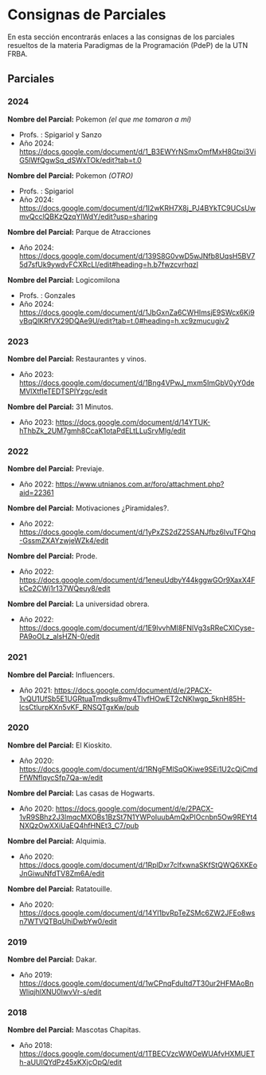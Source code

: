 # Consignas de Parciales
 
En esta sección encontrarás enlaces a las consignas de los parciales resueltos de la materia Paradigmas de la Programación (PdeP) de la UTN FRBA.

## Parciales

### 2024

**Nombre del Parcial:** Pokemon *(el que me tomaron a mí)*
- Profs. : Spigariol y Sanzo
- Año 2024: https://docs.google.com/document/d/1_B3EWYrNSmxOmfMxH8Gtpi3ViG5lWfQgwSq_dSWxTOk/edit?tab=t.0

**Nombre del Parcial:** Pokemon *(OTRO)*
- Profs. : Spigariol 
- Año 2024: https://docs.google.com/document/d/1I2wKRH7X8j_PJ4BYkTC9UCsUwmvQcclQBKzQzqYlWdY/edit?usp=sharing

**Nombre del Parcial:** Parque de Atracciones 
- Año 2024: https://docs.google.com/document/d/139S8G0vwD5wJNfb8UqsH5BV75d7sfUk9ywdvFCXRcLI/edit#heading=h.b7fwzcvrhqzl

**Nombre del Parcial:** Logicomilona
- Profs. : Gonzales
- Año 2024: https://docs.google.com/document/d/1JbGxnZa6CWHImsjE9SWcx6Ki9vBqQlKRfVX29DQAe9U/edit?tab=t.0#heading=h.xc9zmucugiv2

### 2023

**Nombre del Parcial:** Restaurantes y vinos.
- Año 2023: https://docs.google.com/document/d/1Bng4VPwJ_mxm5ImGbV0yY0deMVlXtfIeTEDTSPlYzgc/edit

**Nombre del Parcial:** 31 Minutos. 
- Año 2023: https://docs.google.com/document/d/14YTUK-hThbZk_2UM7gmh8CcaK1otaPdELtLLuSrvMlg/edit

### 2022

**Nombre del Parcial:** Previaje. 
- Año 2022: https://www.utnianos.com.ar/foro/attachment.php?aid=22361

**Nombre del Parcial:** Motivaciones ¿Piramidales?.
- Año 2022: https://docs.google.com/document/d/1yPxZS2dZ25SANJfbz6IvuTFQhq-GssmZXAYzwjeWZk4/edit

**Nombre del Parcial:** Prode.
- Año 2022: https://docs.google.com/document/d/1eneuUdbyY44kggwGOr9XaxX4FkCe2CWj1r137WQeuy8/edit

**Nombre del Parcial:** La universidad obrera. 
- Año 2022: https://docs.google.com/document/d/1E9lvvhMI8FNlVg3sRReCXlCyse-PA9oOLz_alsHZN-0/edit

### 2021

**Nombre del Parcial:** Influencers.
- Año 2021: https://docs.google.com/document/d/e/2PACX-1vQU1UfSb5E1UGRtuaTmdksu8my4TlvfHOwET2cNKlwgp_5knH85H-lcsCtlurpKXn5vKF_RNSQTgxKw/pub

### 2020

**Nombre del Parcial:** El Kioskito.
- Año 2020: https://docs.google.com/document/d/1RNgFMlSqOKiwe9SEi1U2cQjCmdFfWNflqycSfp7Qa-w/edit

**Nombre del Parcial:** Las casas de Hogwarts.
- Año 2020: https://docs.google.com/document/d/e/2PACX-1vR9SBhz2J3lmqcMXOBs1BzSt7N1YWPoIuubAmQxPIOcnbn5Ow9REYt4NXQzOwXXiUaEQ4hfHNEt3_C7/pub

**Nombre del Parcial:** Alquimia.
- Año 2020: https://docs.google.com/document/d/1RplDxr7clfxwnaSKfStQWQ6XKEoJnGiwuNfdTV8Zm6A/edit

**Nombre del Parcial:** Ratatouille. 
- Año 2020: https://docs.google.com/document/d/14Yl1bvRpTeZSMc6ZW2JFEo8wsn7WTVQTBqUhiDwbYw0/edit

### 2019

**Nombre del Parcial:** Dakar. 
- Año 2019: https://docs.google.com/document/d/1wCPnqFduItd7T30ur2HFMAoBnWliqjhlXNU0IwvVr-s/edit

### 2018

**Nombre del Parcial:** Mascotas Chapitas. 
- Año 2018: https://docs.google.com/document/d/1TBECVzcWWOeWUAfvHXMUETh-aUUIQYdPz45xKXjcOpQ/edit

